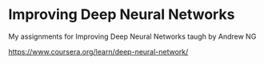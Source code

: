 # Improving Deep Neural Networks
My assignments for Improving Deep Neural Networks taugh by Andrew NG

https://www.coursera.org/learn/deep-neural-network/
